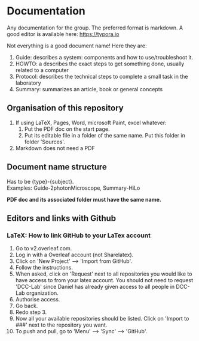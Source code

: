 # Documentation
Any documentation for the group. The preferred format is markdown.  A good editor is available here: https://typora.io

Not everything is a good document name! Here they are:

1. Guide: describes a system: components and how to use/troubleshoot it.
3. HOWTO: a describes the exact steps to get something done, usually related to a computer
1. Protocol: describes the technical steps to complete a small task in the laboratory
4. Summary: summarizes an article, book or general concepts

## Organisation of this repository
1. If using LaTeX, Pages, Word, microsoft Paint, excel whatever:
   1.  Put the PDF doc on the start page. 
   2.  Put its editable file in a folder of the same name. Put this folder in folder 'Sources'.
2. Markdown does not need a PDF

## Document name structure
Has to be {type}-{subject}.  
Examples: Guide-2photonMicroscope, Summary-HiLo  

**PDF doc and its associated folder must have the same name.**

## Editors and links with Github

### LaTeX: How to link GitHub to your LaTex account
1. Go to v2.overleaf.com. 
2. Log in with a Overleaf account (not Sharelatex).
3. Click on 'New Project' --> 'Import from GitHub'.
4. Follow the instructions.
5. When asked, click on 'Request' next to all repositories you would like to have access to from your latex account. You should not need to request 'DCC-Lab' since Daniel has already given access to all people in DCC-Lab organization.
6. Authorise access.
7. Go back.
8. Redo step 3. 
9. Now all your available repositories should be listed. Click on 'Import to ###' next to the repository you want.
10. To push and pull, go to 'Menu' --> 'Sync' --> 'GitHub'.
